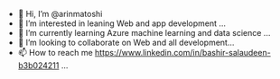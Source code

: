 - 👋 Hi, I’m @arinmatoshi
- 👀 I’m interested in leaning Web and app development ...
- 🌱 I’m currently learning Azure machine learning and data science  ...
- 💞️ I’m looking to collaborate on  Web and all development...
- 📫 How to reach me https://www.linkedin.com/in/bashir-salaudeen-b3b024211 ...

<!---
arinmatoshi/arinmatoshi is a ✨ special ✨ repository because its `README.md` (this file) appears on your GitHub profile.
You can click the Preview link to take a look at your changes.
--->
